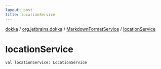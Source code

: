 ```yaml
---
layout: post
title: locationService
---
```

[dokka](../../index.md) / [org.jetbrains.dokka](../index.md) / [MarkdownFormatService](index.md) / [locationService](locationService.md)

# locationService

```
val locationService: LocationService
```

